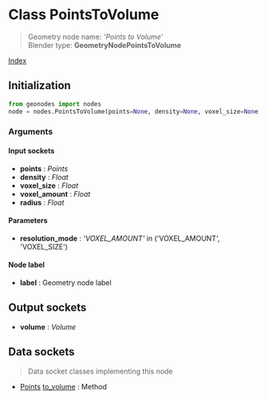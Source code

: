 
# Class PointsToVolume

> Geometry node name: _'Points to Volume'_<br>Blender type:  **GeometryNodePointsToVolume**


[Index](/docs/index.md)

## Initialization


```python
from geonodes import nodes
node = nodes.PointsToVolume(points=None, density=None, voxel_size=None, voxel_amount=None, radius=None, resolution_mode='VOXEL_AMOUNT', label=None)
```


### Arguments


#### Input sockets



- **points** : _Points_
- **density** : _Float_
- **voxel_size** : _Float_
- **voxel_amount** : _Float_
- **radius** : _Float_



#### Parameters



- **resolution_mode** : _'VOXEL_AMOUNT'_ in ('VOXEL_AMOUNT', 'VOXEL_SIZE')



#### Node label



- **label** : Geometry node label



## Output sockets



- **volume** : _Volume_



## Data sockets

> Data socket classes implementing this node




- [Points](../sockets/Points.md) [to_volume](../sockets/Points.md#to_volume) : Method


